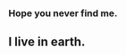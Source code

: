 
### Hope you never find me.
## I live in earth.                                                                                                   
<!-- ![Medium](https://user-images.githubusercontent.com/83506059/183006012-4897ecfe-c827-49bd-a9e9-87c8a1a78378.jpg) -->
